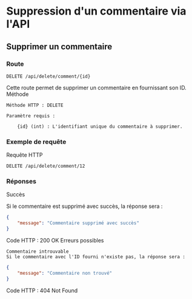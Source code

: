 # Suppression d'un commentaire via l'API
## Supprimer un commentaire
### Route
```
DELETE /api/delete/comment/{id}
```
Cette route permet de supprimer un commentaire en fournissant son ID.
Méthode

    Méthode HTTP : DELETE

    Paramètre requis :

        {id} (int) : L'identifiant unique du commentaire à supprimer.

### Exemple de requête
Requête HTTP
```
DELETE /api/delete/comment/12
```

### Réponses
Succès

Si le commentaire est supprimé avec succès, la réponse sera :
```json
{
    "message": "Commentaire supprimé avec succès"
}
```
Code HTTP : 200 OK
Erreurs possibles

    Commentaire introuvable
    Si le commentaire avec l'ID fourni n'existe pas, la réponse sera :
```json
{
    "message": "Commentaire non trouvé"
}
```
Code HTTP : 404 Not Found